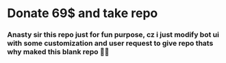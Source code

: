 # Donate 69$ and take repo

### Anasty sir this repo just for fun purpose, cz i just modify bot ui with some customization and user request to give repo thats why maked this blank repo 🤷‍♂️
